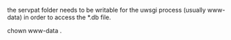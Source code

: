 the servpat folder needs to be writable for the uwsgi process (usually www-data) in order 
to access the *.db file.

chown www-data .